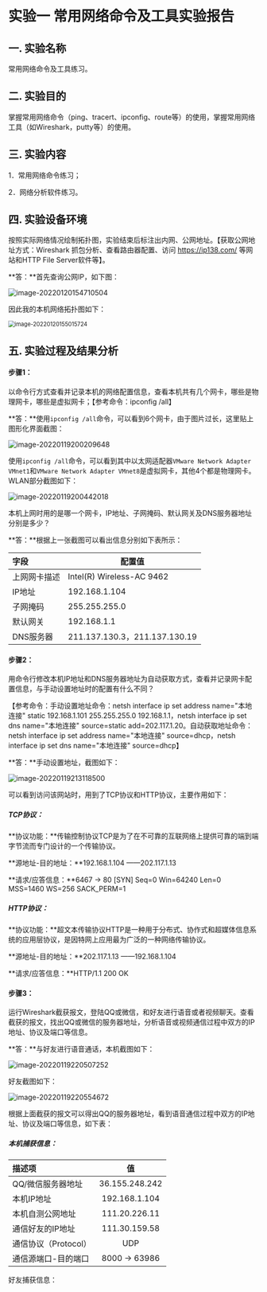 # 实验一 常用网络命令及工具实验报告

## 一. 实验名称

常用网络命令及工具练习。

## 二. 实验目的

掌握常用网络命令（ping、tracert、ipconfig、route等）的使用，掌握常用网络工具（如Wireshark，putty等）的使用。

## 三. 实验内容

1．常用网络命令练习；

2．网络分析软件练习。

## 四. 实验设备环境

按照实际网络情况绘制拓扑图，实验结束后标注出内网、公网地址。【获取公网地址方式：Wireshark 抓包分析、查看路由器配置、访问 https://ip138.com/ 等网站和HTTP File Server软件等】。

**答：**首先查询公网IP，如下图：

![image-20220120154710504](https://gitee.com/bright_xu/blog-image/raw/master/202204221550321.png)

因此我的本机网络拓扑图如下：

<img src="https://gitee.com/bright_xu/blog-image/raw/master/202204221550063.png" alt="image-20220120155015724" style="zoom:80%;" />

## 五. 实验过程及结果分析

#### 步骤1：

以命令行方式查看并记录本机的网络配置信息，查看本机共有几个网卡，哪些是物理网卡，哪些是虚拟网卡；【参考命令：ipconfig /all】

**答：**使用`ipconfig /all`命令，可以看到6个网卡，由于图片过长，这里贴上图形化界面截图：

![image-20220119200209648](https://gitee.com/bright_xu/blog-image/raw/master/202204221551633.png)

使用`ipconfig /all`命令，可以看到其中以太网适配器`VMware Network Adapter VMnet1`和`VMware Network Adapter VMnet8`是虚拟网卡，其他4个都是物理网卡。WLAN部分截图如下：

![image-20220119200442018](https://gitee.com/bright_xu/blog-image/raw/master/202204221551844.png "截图")

本机上网时用的是哪一个网卡，IP地址、子网掩码、默认网关及DNS服务器地址分别是多少？

**答：**根据上一张截图可以看出信息分别如下表所示：

| 字段         | 配置值                        |
| :----------- | ----------------------------- |
| 上网网卡描述 | Intel(R) Wireless-AC 9462     |
| IP地址       | 192.168.1.104                 |
| 子网掩码     | 255.255.255.0                 |
| 默认网关     | 192.168.1.1                   |
| DNS服务器    | 211.137.130.3，211.137.130.19 |

#### 步骤2：

用命令行修改本机IP地址和DNS服务器地址为自动获取方式，查看并记录网卡配置信息，与手动设置地址时的配置有什么不同？

【参考命令：手动设置地址命令：netsh interface ip set address name="本地连接" static 192.168.1.101 255.255.255.0 192.168.1.1，netsh interface ip set dns name="本地连接" source=static add=202.117.1.20。自动获取地址命令：netsh interface ip set address name="本地连接" source=dhcp，netsh interface ip set dns name="本地连接" source=dhcp】

**答：**手动设置地址，截图如下：

![image-20220119213118500](https://gitee.com/bright_xu/blog-image/raw/master/202204232247102.png)

可以看到访问该网站时，用到了TCP协议和HTTP协议，主要作用如下：

##### TCP协议：

**协议功能：**传输控制协议TCP是为了在不可靠的互联网络上提供可靠的端到端字节流而专门设计的一个传输协议。

**源地址-目的地址：**192.168.1.104 ——202.117.1.13

**请求/应答信息：**6467 → 80 [SYN] Seq=0 Win=64240 Len=0 MSS=1460 WS=256 SACK_PERM=1

##### HTTP协议：

**协议功能：**超文本传输协议HTTP是一种用于分布式、协作式和超媒体信息系统的应用层协议，是因特网上应用最为广泛的一种网络传输协议。

**源地址-目的地址：**202.117.1.13 ——192.168.1.104

**请求/应答信息：**HTTP/1.1 200 OK 

#### 步骤3：

运行Wireshark截获报文，登陆QQ或微信，和好友进行语音或者视频聊天。查看截获的报文，找出QQ或微信的服务器地址，分析语音或视频通信过程中双方的IP地址、协议及端口等信息。

**答：**与好友进行语音通话，本机截图如下：

![image-20220119220507252](https://gitee.com/bright_xu/blog-image/raw/master/202204232248516.png)

好友截图如下：

![image-20220119220554672](https://gitee.com/bright_xu/blog-image/raw/master/202204232248915.png)

根据上面截获的报文可以得出QQ的服务器地址，看到语音通信过程中双方的IP地址、协议及端口等信息，如下表：

##### 本机捕获信息：

| 描述项               |       值       |
| :------------------- | :------------: |
| QQ/微信服务器地址    | 36.155.248.242 |
| 本机IP地址           | 192.168.1.104  |
| 本机自测公网地址     | 111.20.226.11  |
| 通信好友的IP地址     | 111.30.159.58  |
| 通信协议（Protocol） |      UDP       |
| 通信源端口-目的端口  | 8000 -> 63986  |

好友捕获信息：
